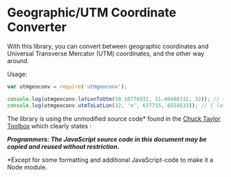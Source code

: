 # Geographic/UTM Coordinate Converter

With this library, you can convert between geographic coordinates and Universal Transverse Mercator (UTM) coordinates, and the other way around.

Usage:

```javascript
var utmgeoconv = require('utmgeoconv');

console.log(utmgeoconv.latLonToUtm(59.10776931, 11.40488332, 32)); // { x: 637715, y: 6554533 }
console.log(utmgeoconv.utmToLatLon(32, 'n', 637715, 6554533)); // { lat: 59.107769, lon: 11.404883 }
```
The library is using the unmodified source code* found in the [Chuck Taylor Toolbox](https://web.archive.org/web/20151229223546/https://home.hiwaay.net/~taylorc/toolbox/geography/geoutm.html) which clearly states :

***Programmers: The JavaScript source code in this document may be copied and reused without restriction.***

*Except for some formatting and additional JavaScript-code to make it a Node module. 

